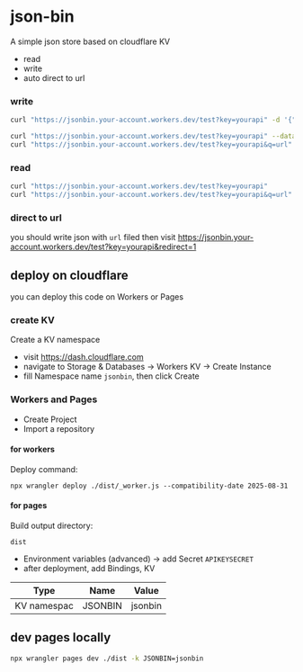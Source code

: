 # json-bin

A simple json store based on cloudflare KV
-  read
-  write
- auto direct to url


### write

```bash
curl "https://jsonbin.your-account.workers.dev/test?key=yourapi" -d '{"url":"https://www.google.com"}'

curl "https://jsonbin.your-account.workers.dev/test?key=yourapi" --data-binary @data.json
curl "https://jsonbin.your-account.workers.dev/test?key=yourapi&q=url" -d "https://www.google.com"

```

### read

```bash
curl "https://jsonbin.your-account.workers.dev/test?key=yourapi"
curl "https://jsonbin.your-account.workers.dev/test?key=yourapi&q=url"

```

### direct to url

you should write json with `url` filed
then visit https://jsonbin.your-account.workers.dev/test?key=yourapi&redirect=1


## deploy on cloudflare

you can deploy this code on Workers or Pages

### create KV

Create a KV namespace
- visit https://dash.cloudflare.com
- navigate to Storage & Databases -> Workers KV -> Create Instance
- fill Namespace name `jsonbin`, then click Create

### Workers and Pages
- Create Project
- Import a repository

#### for workers


Deploy command:

    npx wrangler deploy ./dist/_worker.js --compatibility-date 2025-08-31

#### for pages

Build output directory:

    dist


- Environment variables (advanced) -> add Secret `APIKEYSECRET`
- after deployment, add Bindings, KV

| Type | Name | Value |
|------|------|-------|
| KV namespac | JSONBIN | jsonbin|


## dev pages locally
```bash
npx wrangler pages dev ./dist -k JSONBIN=jsonbin
```